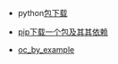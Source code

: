 * python[包下载][]

* [pip下载一个包及其其依赖][]

* [oc_by_example][]



[包下载]:https://pypi.org/project/pip/#downloads
[pip下载一个包及其其依赖]:https://blog.csdn.net/fengxinzioo/article/details/101674419
[oc_by_example]:https://github.com/openconfig/public/blob/master/doc/oc_by_example.md
